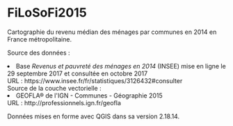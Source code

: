 # FiLoSoFi2015

Cartographie du revenu médian des ménages par communes en 2014 en France métropolitaine.

Source des données :<br>
<li>Base <i>Revenus et pauvreté des ménages en 2014</i> (INSEE) mise en ligne le 29 septembre 2017 et consultée en octobre 2017<br>
URL : https://www.insee.fr/fr/statistiques/3126432#consulter<br>
Source de la couche vectorielle :<br>
<li>GEOFLA® de l'IGN - Communes - Géographie 2015<br>
URL : http://professionnels.ign.fr/geofla<br>

Données mises en forme avec QGIS dans sa version 2.18.14.

